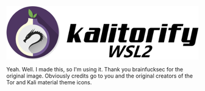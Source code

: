 <p align="center">
<img src="logo.png" alt="kalitorify">
</p>

Yeah. Well.
I made this, so I'm using it.
Thank you brainfucksec for the original image. Obviously credits go to you and the original creators of the Tor and Kali material theme icons.
